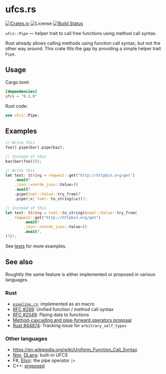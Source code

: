# ufcs.rs

[![Crates.io](https://img.shields.io/crates/v/ufcs.svg)](https://crates.io/crates/ufcs)
![License](https://img.shields.io/crates/l/ufcs.svg)
[![Build Status](https://travis-ci.org/xzfc/ufcs.rs.svg?branch=master)](https://travis-ci.org/xzfc/ufcs.rs)

`ufcs::Pipe` — helper trait to call free functions using method call syntax.

Rust already allows calling methods using function call syntax, but not the other way around.
This crate fills the gap by providing a simple helper trait `Pipe`.

## Usage

Cargo.toml:
```toml
[dependencies]
ufcs = "0.1.0"
```

Rust code:
```rust
use ufcs::Pipe;
```

## Examples

```rust
// Write this
foo().pipe(bar).pipe(baz);

// Instead of this
baz(bar(foo()));
```

```rust
// Write this
let text: String = reqwest::get("http://httpbin.org/get")
    .await?
    .json::<serde_json::Value>()
    .await?
    .pipe(toml::Value::try_from)?
    .pipe(|x| toml::to_string(&x))?;

// Instead of this
let text: String = toml::to_string(&toml::Value::try_from(
    reqwest::get("http://httpbin.org/get")
        .await?
        .json::<serde_json::Value>()
        .await?,
)?)?;
```

See [tests](tests/lib.rs) for more examples.

## See also

Roughtly the same feature is either implemented or proposed in various languages.

### Rust

* [`pipeline.rs`](https://github.com/johannhof/pipeline.rs): implemented as an macro
* [RFC #289](https://github.com/rust-lang/rfcs/issues/289): Unified function / method call syntax
* [RFC #2049](https://github.com/rust-lang/rfcs/issues/2049): Piping data to functions
* [Method-cascading and pipe-forward operators proposal](https://internals.rust-lang.org/t/method-cascading-and-pipe-forward-operators-proposal/7384/59)
* [Rust #44874](https://github.com/rust-lang/rust/issues/44874): Tracking issue for `arbitrary_self_types`

### Other languages

* https://en.wikipedia.org/wiki/Uniform_Function_Call_Syntax
* [Nim], [DLang]: built-in UFCS
* F#, [Elixir]: the pipe operator `|>`
* C++: [proposed](https://brevzin.github.io/c++/2019/04/13/ufcs-history/)

[Nim]: https://nim-lang.org/docs/manual.html#procedures-method-call-syntax
[DLang]: https://tour.dlang.org/tour/en/gems/uniform-function-call-syntax-ufcs
[Elixir]: https://elixirschool.com/en/lessons/basics/pipe-operator/
